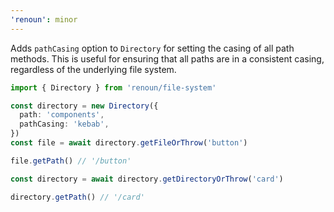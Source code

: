 ```yaml
---
'renoun': minor
---
```


Adds `pathCasing` option to `Directory` for setting the casing of all path methods. This is useful for ensuring that all paths are in a consistent casing, regardless of the underlying file system.

```ts
import { Directory } from 'renoun/file-system'

const directory = new Directory({
  path: 'components',
  pathCasing: 'kebab',
})
const file = await directory.getFileOrThrow('button')

file.getPath() // '/button'

const directory = await directory.getDirectoryOrThrow('card')

directory.getPath() // '/card'
```
